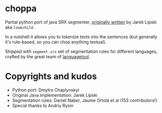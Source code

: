 # choppa
Partial python port of java SRX segmenter, [originally written](https://github.com/loomchild/segment) by Jarek Lipski aka `loomchild`.

In a nutshell it allows you to tokenize texts into the sentences (but generally it's rule-based, so you can chop anything textual).

Shipped with `segment.srx` set of segmentation rules for different languages, crafted by the great team of [languagetool](https://github.com/languagetool-org/languagetool).

# Copyrights and kudos
* Python port: Dmytro Chaplynskyi
* Original Java implementation: Jarek Lipski
* Segmentation rules: Daniel Naber, Jaume Ortolà et al (153 contributors!)
* Special thanks to Andriy Rysin
